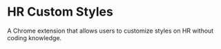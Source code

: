 # HR Custom Styles

A Chrome extension that allows users to customize styles on HR without coding knowledge.
